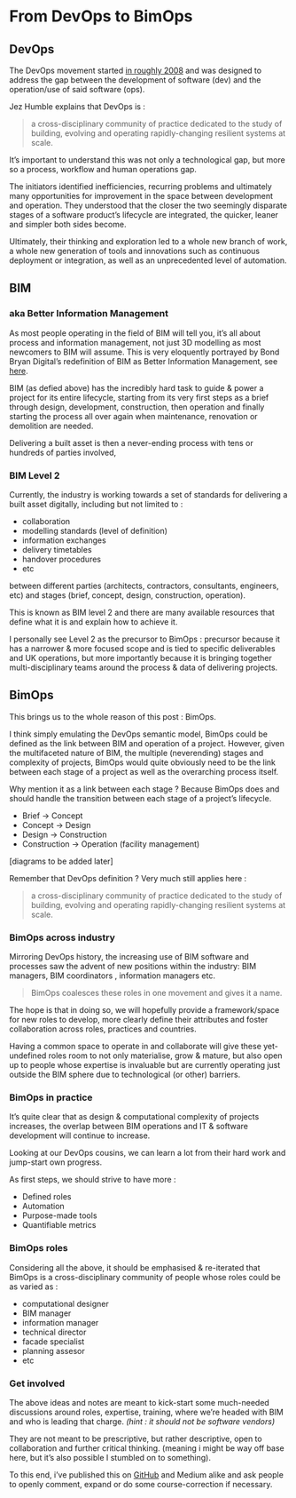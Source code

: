 # From DevOps to BimOps

## DevOps
The DevOps movement started [in roughly 2008](https://medium.com/r/?url=https%3A%2F%2Fen.wikipedia.org%2Fwiki%2FDevOps) and was designed to address the gap between the development of software (dev) and the operation/use of said software (ops).

Jez Humble explains that DevOps is :

> a cross-disciplinary community of practice dedicated to the study of building, evolving and operating rapidly-changing resilient systems at scale.

It’s important to understand this was not only a technological gap, but more so a process, workflow and human operations gap.

The initiators identified inefficiencies, recurring problems and ultimately many opportunities for improvement in the space between development and operation. They understood that the closer the two seemingly disparate stages of a software product’s lifecycle are integrated, the quicker, leaner and simpler both sides become.

Ultimately, their thinking and exploration led to a whole new branch of work, a whole new generation of tools and innovations such as continuous deployment or integration, as well as an unprecedented level of automation.

## BIM
### aka Better Information Management
As most people operating in the field of BIM will tell you, it’s all about process and information management, not just 3D modelling as most newcomers to BIM will assume. This is very eloquently portrayed by Bond Bryan Digital’s redefinition of BIM as Better Information Management, see [here](https://medium.com/r/?url=http%3A%2F%2Fwww.bondbryan.com%2Fdigital).

BIM (as defied above) has the incredibly hard task to guide & power a project for its entire lifecycle, starting from its very first steps as a brief through design, development, construction, then operation and finally starting the process all over again when maintenance, renovation or demolition are needed.

Delivering a built asset is then a never-ending process with tens or hundreds of parties involved, 

### BIM Level 2
Currently, the industry is working towards a set of standards for delivering a built asset digitally, including but not limited to :

- collaboration
- modelling standards (level of definition)
- information exchanges
- delivery timetables
- handover procedures
- etc

between different parties (architects, contractors, consultants, engineers, etc) and stages (brief, concept, design, construction, operation).

This is known as BIM level 2 and there are many available resources that define what it is and explain how to achieve it.

I personally see Level 2 as the precursor to BimOps : precursor because it has a narrower & more focused scope and is tied to specific deliverables and UK operations, but more importantly because it is bringing together multi-disciplinary teams around the process & data of delivering projects.

## BimOps
This brings us to the whole reason of this post : BimOps.

I think simply emulating the DevOps semantic model, BimOps could be defined as the link between BIM and operation of a project. However, given the multifaceted nature of BIM, the multiple (neverending) stages and complexity of projects, BimOps would quite obviously need to be the link between each stage of a project as well as the overarching process itself.

Why mention it as a link between each stage ? Because BimOps does and should handle the transition between each stage of a project’s lifecycle.

- Brief -> Concept
- Concept -> Design
- Design -> Construction
- Construction -> Operation (facility management)

[diagrams to be added later]

Remember that DevOps definition ? Very much still applies here :

> a cross-disciplinary community of practice dedicated to the study of building, evolving and operating rapidly-changing resilient systems at scale.

### BimOps across industry
Mirroring DevOps history, the increasing use of BIM software and processes saw the advent of new positions within the industry: BIM managers, BIM coordinators , information managers etc.

> BimOps coalesces these roles in one movement and gives it a name.

The hope is that in doing so, we will hopefully provide a framework/space for new roles to develop, more clearly define their attributes and foster collaboration across roles, practices and countries.

Having a common space to operate in and collaborate will give these yet-undefined roles room to not only materialise, grow & mature, but also open up to people whose expertise is invaluable but are currently operating just outside the BIM sphere due to technological (or other) barriers.

### BimOps in practice
It’s quite clear that as design & computational complexity of projects increases, the overlap between BIM operations and IT & software development will continue to increase.

Looking at our DevOps cousins, we can learn a lot from their hard work and jump-start own progress.

As first steps, we should strive to have more :

- Defined roles
- Automation
- Purpose-made tools
- Quantifiable metrics

### BimOps roles
Considering all the above, it should be emphasised & re-iterated that BimOps is a cross-disciplinary community of people whose roles could be as varied as :

- computational designer
- BIM manager
- information manager
- technical director
- facade specialist
- planning assesor
- etc

### Get involved
The above ideas and notes are meant to kick-start some much-needed discussions around roles, expertise, training, where we’re headed with BIM and who is leading that charge. *(hint : it should not be software vendors)* 

They are not meant to be prescriptive, but rather descriptive, open to collaboration and further critical thinking. (meaning i might be way off base here, but it’s also possible I stumbled on to something).

To this end, i’ve published this on [GitHub](https://github.com/radumg/BimOps) and Medium alike and ask people to openly comment, expand or do some course-correction if necessary.

